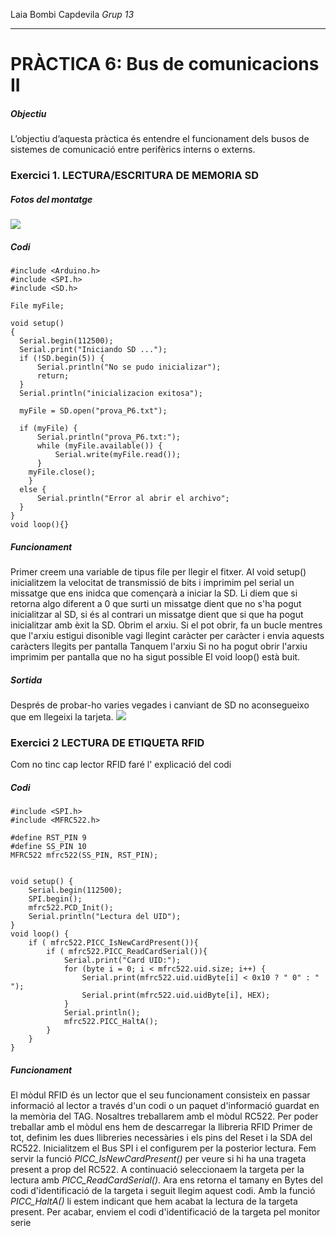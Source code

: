 Laia Bombi Capdevila
*Grup 13*
___
# PRÀCTICA 6: Bus de comunicacions II
##### Objectiu
L’objectiu d’aquesta pràctica és entendre el funcionament dels busos de sistemes de comunicació entre perifèrics interns o externs.
### Exercici 1. LECTURA/ESCRITURA DE MEMORIA SD
##### Fotos del montatge
![](montatge_ex1.jpeg)
##### Codi
```
#include <Arduino.h>
#include <SPI.h>
#include <SD.h>

File myFile; 

void setup()
{
  Serial.begin(112500);
  Serial.print("Iniciando SD ..."); 
  if (!SD.begin(5)) { 
	  Serial.println("No se pudo inicializar");
	  return;
  }
  Serial.println("inicializacion exitosa");

  myFile = SD.open("prova_P6.txt");

  if (myFile) { 
	  Serial.println("prova_P6.txt:");
	  while (myFile.available()) { 
		  Serial.write(myFile.read()); 
	  }
  	myFile.close(); 
	} 
  else {
	  Serial.println("Error al abrir el archivo"; 
  }
}
void loop(){}
```
##### Funcionament
Primer creem una variable de tipus file per llegir el fitxer.
Al void setup() inicialitzem la velocitat de transmissió de bits i imprimim pel serial un missatge que ens inidca que començarà a iniciar la SD.
Li diem que si retorna algo diferent a 0 que surti un missatge dient que no s'ha pogut inicialitzar al SD, si és al contrari un missatge dient que si que ha pogut inicialitzar amb èxit la SD.
Obrim el arxiu. Si el pot obrir, fa un bucle mentres que l'arxiu estigui disonible vagi llegint caràcter per caràcter i envia aquests caràcters llegits per pantalla
Tanquem l'arxiu
Si no ha pogut obrir l'arxiu imprimim per pantalla que no ha sigut possible
El void loop() està buit.
##### Sortida
Després de probar-ho varies vegades i canviant de SD no aconsegueixo que em llegeixi la tarjeta.
![](monitor_ex1.png)

### Exercici 2 LECTURA DE ETIQUETA RFID
Com no tinc cap lector RFID faré l' explicació del codi
##### Codi
```
#include <SPI.h>
#include <MFRC522.h>

#define RST_PIN 9 
#define SS_PIN 10 
MFRC522 mfrc522(SS_PIN, RST_PIN); 


void setup() {
	Serial.begin(112500);
	SPI.begin(); 
	mfrc522.PCD_Init(); 
	Serial.println("Lectura del UID");
}
void loop() {
	if ( mfrc522.PICC_IsNewCardPresent()){
		if ( mfrc522.PICC_ReadCardSerial()){ 
			Serial.print("Card UID:");
			for (byte i = 0; i < mfrc522.uid.size; i++) { 
				Serial.print(mfrc522.uid.uidByte[i] < 0x10 ? " 0" : " "); 
				Serial.print(mfrc522.uid.uidByte[i], HEX); 
			}
			Serial.println();
			mfrc522.PICC_HaltA();
		}
	}
}
```
##### Funcionament
El mòdul RFID és un lector que el seu funcionament consisteix en passar informació al lector a través d'un codi o un paquet d'informació guardat en la memòria del TAG.
Nosaltres treballarem amb el mòdul RC522.
Per poder treballar amb el mòdul ens hem de descarregar la llibreria RFID
Primer de tot, definim les dues llibreries necessàries i els pins del Reset i la SDA del RC522.
Inicialitzem el Bus SPI i el configurem per la posterior lectura.
Fem servir la funció *PICC_IsNewCardPresent()* per veure si hi ha una trageta present a prop del RC522. A continuació seleccionaem la targeta per la lectura amb *PICC_ReadCardSerial()*. 
Ara ens retorna el tamany en Bytes del codi d'identificació de la targeta i seguit llegim aquest codi. Amb la funció *PICC_HaltA()* li estem indicant que hem acabat la lectura de la targeta present. Per acabar, enviem el codi d'identificació de la targeta pel monitor serie
